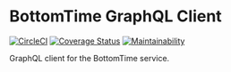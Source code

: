 # BottomTime GraphQL Client

[![CircleCI](https://dl.circleci.com/status-badge/img/gh/ChrisCarleton/bottomtime-gql-client/tree/master.svg?style=svg)](https://dl.circleci.com/status-badge/redirect/gh/ChrisCarleton/bottomtime-gql-client/tree/master)
[![Coverage Status](https://coveralls.io/repos/github/ChrisCarleton/bottomtime-gql-client/badge.svg?branch=master)](https://coveralls.io/github/ChrisCarleton/bottomtime-gql-client?branch=master)
[![Maintainability](https://api.codeclimate.com/v1/badges/f2ffeb24ebd80886b4e7/maintainability)](https://codeclimate.com/github/ChrisCarleton/bottomtime-gql-client/maintainability)

GraphQL client for the BottomTime service.
